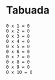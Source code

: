 # Tabuada

```
0 x 1 = 0
0 x 2 = 0
0 x 3 = 0
0 x 4 = 0
0 x 5 = 0
0 x 6 = 0
0 x 7 = 0
0 x 8 = 0
0 x 9 = 0
0 x 10 = 0
```